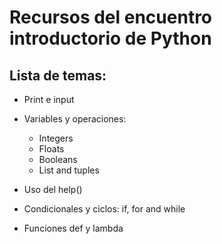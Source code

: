 # Recursos del encuentro introductorio de Python

## Lista de temas: 

- Print e input

- Variables y operaciones:

    * Integers
    * Floats
    * Booleans
    * List and tuples

- Uso del help()

- Condicionales y ciclos: if, for and while

- Funciones def y lambda

<!-- - Gráficos: -->

<!--    - Creación de una lista de valores aleatorios -->
<!--    - Gráfico en scatter y plot -->


